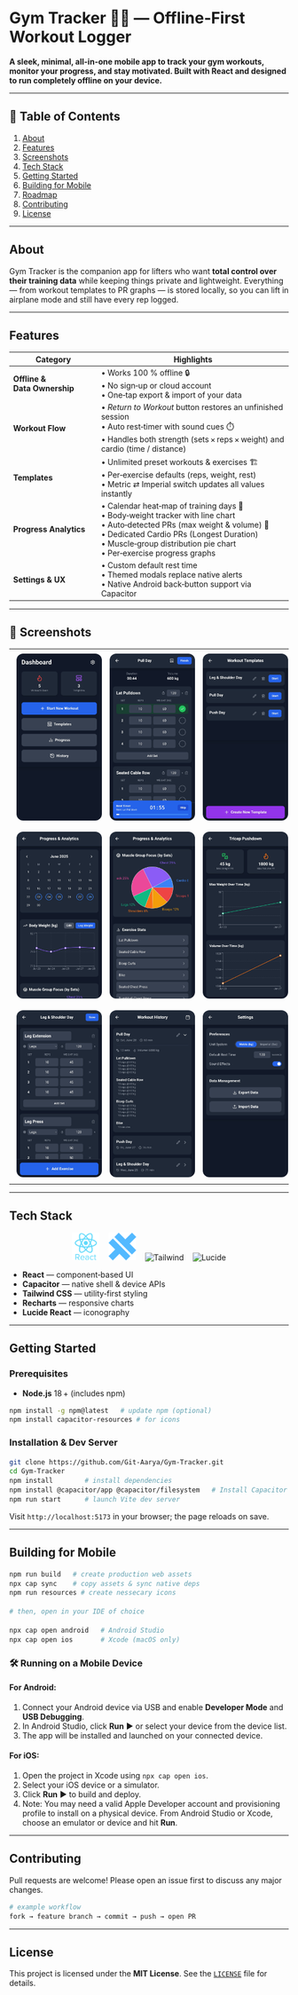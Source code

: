 # Gym Tracker 🏋️‍♂️ — Offline‑First Workout Logger

**A sleek, minimal, all-in-one mobile app to track your gym workouts, monitor your progress, and stay motivated. Built with React and designed to run completely offline on your device.**


---

## 📑 Table of Contents

1. [About](#about)
2. [Features](#features)
3. [Screenshots](#screenshots)
4. [Tech Stack](#tech-stack)
5. [Getting Started](#getting-started)
6. [Building for Mobile](#building-for-mobile)
7. [Roadmap](#roadmap)
8. [Contributing](#contributing)
9. [License](#license)

---

## About

Gym Tracker is the companion app for lifters who want **total control over their training data** while keeping things private and lightweight. Everything — from workout templates to PR graphs — is stored locally, so you can lift in airplane mode and still have every rep logged.

---

## Features

| Category                     | Highlights                                                                                                                                                                                                  |
| ---------------------------- | ----------------------------------------------------------------------------------------------------------------------------------------------------------------------------------------------------------- |
| **Offline & Data Ownership** | • Works 100 % offline 🔒<br>• No sign‑up or cloud account <br>• One‑tap export & import of your data                                                                                                        |
| **Workout Flow**             | • *Return to Workout* button restores an unfinished session<br>• Auto rest‑timer with sound cues ⏱️<br>• Handles both strength (sets × reps × weight) and cardio (time / distance)                          |
| **Templates**                | • Unlimited preset workouts & exercises 🏗️<br>• Per‑exercise defaults (reps, weight, rest)<br>• Metric ⇄ Imperial switch updates all values instantly                                                      |
| **Progress Analytics**       | • Calendar heat‑map of training days 📆<br>• Body‑weight tracker with line chart<br>• Auto‑detected PRs (max weight & volume) 🏅<br> • Dedicated Cardio PRs (Longest Duration)<br>• Muscle‑group distribution pie chart<br>• Per‑exercise progress graphs |
| **Settings & UX**            | • Custom default rest time<br>• Themed modals replace native alerts<br>• Native Android back‑button support via Capacitor                                                                                   |

---

## 📸 Screenshots

<p align="center">
<table border="0" cellpadding="6" cellspacing="0">
  <tr>
    <td><img src="repo_assets/gym-tracker-ss/cropped_Dashboard.jpg" alt="Dashboard" style="border-radius:12px; margin:6px;" width="220"/></td>
    <td><img src="repo_assets/gym-tracker-ss/cropped_Active_Workout.jpg" alt="Active Workout" style="border-radius:12px; margin:6px;" width="220"/></td>
    <td><img src="repo_assets/gym-tracker-ss/cropped_Workout_Templates.jpg" alt="Templates" style="border-radius:12px; margin:6px;" width="220"/></td>
  </tr>
  <tr>
    <td><img src="repo_assets/gym-tracker-ss/cropped_Progress_Analytics_1.jpg" alt="Calendar & Body Weight" style="border-radius:12px; margin:6px;" width="220"/></td>
    <td><img src="repo_assets/gym-tracker-ss/cropped_Progress_Analytics_2.jpg" alt="Progress Charts" style="border-radius:12px; margin:6px;" width="220"/></td>
    <td><img src="repo_assets/gym-tracker-ss/cropped_Exercise_Stat.jpg" alt="Exercise Stats" style="border-radius:12px; margin:6px;" width="220"/></td>
  </tr>
  <tr>
    <td><img src="repo_assets/gym-tracker-ss/cropped_Workout_Template_editing.jpg" alt="Template Editing" style="border-radius:12px; margin:6px;" width="220"/></td>
    <td><img src="repo_assets/gym-tracker-ss/cropped_Workout_History.jpg" alt="Workout History" style="border-radius:12px; margin:6px;" width="220"/></td>
    <td><img src="repo_assets/gym-tracker-ss/cropped_Settings.jpg" alt="Settings" style="border-radius:12px; margin:6px;" width="220"/></td>
  </tr>
</table>
</p>

---

## Tech Stack

<div align="center">
  <img src="https://raw.githubusercontent.com/devicons/devicon/master/icons/react/react-original-wordmark.svg" alt="React" width="50" />
  &nbsp;&nbsp;
  <img src="https://github.com/devicons/devicon/blob/master/icons/capacitor/capacitor-plain.svg" alt="Capacitor" width="50" />
  &nbsp;&nbsp;
  <img src="https://www.vectorlogo.zone/logos/tailwindcss/tailwindcss-icon.svg" alt="Tailwind" width="50" />
  &nbsp;&nbsp;
  <img src="https://lucide.dev/logo.light.svg" alt="Lucide" width="50" />
</div>

* **React** — component‑based UI
* **Capacitor** — native shell & device APIs
* **Tailwind CSS** — utility‑first styling
* **Recharts** — responsive charts
* **Lucide React** — iconography

---

## Getting Started

### Prerequisites

* **Node.js** 18 + (includes npm)

```bash
npm install -g npm@latest   # update npm (optional)
npm install capacitor-resources # for icons
```

### Installation & Dev Server

```bash
git clone https://github.com/Git-Aarya/Gym-Tracker.git
cd Gym-Tracker
npm install        # install dependencies
npm install @capacitor/app @capacitor/filesystem   # Install Capacitor dependencies for native features
npm run start      # launch Vite dev server
```

Visit `http://localhost:5173` in your browser; the page reloads on save.

---

## Building for Mobile

```bash
npm run build   # create production web assets
npx cap sync    # copy assets & sync native deps
npm run resources # create nessecary icons

# then, open in your IDE of choice

npx cap open android   # Android Studio
npx cap open ios       # Xcode (macOS only)
```

### 🛠️ Running on a Mobile Device

#### For Android:

1. Connect your Android device via USB and enable **Developer Mode** and **USB Debugging**.
2. In Android Studio, click **Run** ▶ or select your device from the device list.
3. The app will be installed and launched on your connected device.

#### For iOS:

1. Open the project in Xcode using `npx cap open ios`.
2. Select your iOS device or a simulator.
3. Click **Run** ▶ to build and deploy.
4. Note: You may need a valid Apple Developer account and provisioning profile to install on a physical device. From Android Studio or Xcode, choose an emulator or device and hit **Run**.

---

## Contributing

Pull requests are welcome! Please open an issue first to discuss any major changes.

```bash
# example workflow
fork → feature branch → commit → push → open PR
```

---

## License

This project is licensed under the **MIT License**. See the [`LICENSE`](LICENSE) file for details.





